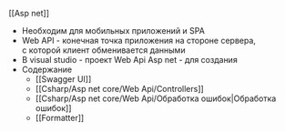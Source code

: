 [[Asp net]]
- Необходим для мобильных приложений и SPA
- Web API - конечная точка приложения на стороне сервера, с которой клиент обменивается данными
- В visual studio - проект Web Api Asp net - для создания
- Содержание
	- [[Swagger UI]]
	- [[Csharp/Asp net core/Web Api/Controllers]]
	- [[Csharp/Asp net core/Web Api/Обработка ошибок|Обработка ошибок]]
	- [[Formatter]]